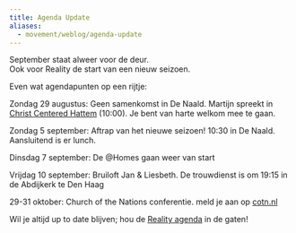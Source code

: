 ```yaml
---
title: Agenda Update
aliases:
  - movement/weblog/agenda-update
---
```


September staat alweer voor de deur.  
Ook voor Reality de start van een nieuw seizoen.

Even wat agendapunten op een rijtje:

Zondag 29 augustus: Geen samenkomst in De Naald. Martijn spreekt in [Christ Centered Hattem](http://christcentered.nl/) (10:00). Je bent van harte welkom mee te gaan.

Zondag 5 september: Aftrap van het nieuwe seizoen! 10:30 in De Naald. Aansluitend is er lunch.

Dinsdag 7 september: De @Homes gaan weer van start

Vrijdag 10 september: Bruiloft Jan & Liesbeth. De trouwdienst is om 19:15 in de Abdijkerk te Den Haag

29-31 oktober: Church of the Nations conferentie. meld je aan op [cotn.nl](http://www.cotn.nl/)

Wil je altijd up to date blijven; hou de [Reality agenda](/agenda) in de gaten!

